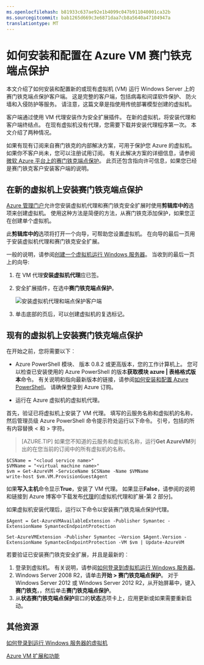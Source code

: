 ```yaml
---
ms.openlocfilehash: b81933c637ae92e1b4099c047b911040001ca32b
ms.sourcegitcommit: bab1265d669c3e6871daa7cb8a5640a47104947a
translationtype: MT
---
```

<properties
    pageTitle="如何安装和配置在 Azure VM 赛门铁克端点保护"
    description="介绍了安装和配置的赛门铁克端点保护安全扩展 Azure 中一个新的或现有的虚拟机上"
    services="virtual-machines"
    documentationCenter=""
    authors="dsk-2015"
    manager="timlt"
    editor=""
    tags="azure-service-management"/>

<tags
    ms.service="virtual-machines"
    ms.workload="infrastructure-services"
    ms.tgt_pltfrm="vm-multiple"
    ms.devlang="na"
    ms.topic="article"
    ms.date="07/14/2015"
    ms.author="dkshir"/>

# 如何安装和配置在 Azure VM 赛门铁克端点保护

本文介绍了如何安装和配置新的或现有虚拟机 (VM) 运行 Windows Server 上的赛门铁克端点保护客户端。 这是完整的客户端，包括病毒和间谍软件保护、 防火墙和入侵防护等服务。 请注意，这篇文章是指使用传统部署模型创建的虚拟机。

客户端通过使用 VM 代理安装作为安全扩展插件。 在新的虚拟机，将安装代理和客户端终结点。 在现有虚拟机没有代理，您需要下载并安装代理程序第一次。 本文介绍了两种情况。

如果有现有订阅来自赛门铁克的内部解决方案，可用于保护您 Azure 的虚拟机。 如果你不客户尚未，您可以注册试用订阅。 有关此解决方案的详细信息，请参阅[微软 Azure 平台上的赛门铁克端点保护][Symantec]。 此页还包含指向许可信息，如果您已经是赛门铁克客户安装客户端的说明。

## 在新的虚拟机上安装赛门铁克端点保护

[Azure 管理门户][门户]允许您安装虚拟机代理和赛门铁克安全扩展时使用**剪辑库中的**选项来创建虚拟机。 使用这种方法是简便的方法，从赛门铁克添加保护，如果您正在创建单个虚拟机。

此**剪辑库中的**选项将打开一个向导，可帮助您设置虚拟机。 在向导的最后一页用于安装虚拟机代理和赛门铁克安全扩展。

一般的说明，请参阅[创建一个虚拟机运行 Windows 服务器][创建]。 当收到的最后一页上的向导:

1.  在 VM 代理**安装虚拟机代理**应已签。

2.  安全扩展插件，在选中**赛门铁克端点保护**。


    ![安装虚拟机代理和端点保护客户端](./media/virtual-machines-install-symantec/InstallVMAgentandSymantec.png)

3.  单击底部的页后，可以创建虚拟机的复选标记。

## 现有的虚拟机上安装赛门铁克端点保护

在开始之前，您将需要以下︰

- Azure PowerShell 模块、 版本 0.8.2 或更高版本，您的工作计算机上。 您可以检查已安装使用的 Azure PowerShell 的版本**获取模块 azure | 表格格式版本**命令。 有关说明和指向最新版本的链接，请参阅[如何安装和配置 Azure PowerShell][PS]。 请确保登录到 Azure 订购。

- 运行在 Azure 虚拟机的虚拟机代理。

首先，验证已将虚拟机上安装了 VM 代理。 填写的云服务名称和虚拟机的名称，然后管理员级 Azure PowerShell 命令提示符处运行以下命令。 引号，包括的所有内容替换 < 和 > 字符。

> [AZURE.TIP] 如果您不知道的云服务和虚拟机名称，运行**Get AzureVM**列出的在您当前的订阅中的所有虚拟机的名称。

    $CSName = "<cloud service name>"
    $VMName = "<virtual machine name>"
    $vm = Get-AzureVM -ServiceName $CSName -Name $VMName
    write-host $vm.VM.ProvisionGuestAgent

如果**写入主机**命令显示**True**，安装了 VM 代理。 如果显示**False**，请参阅的说明和链接到 Azure 博客中下载发布[代理]的[虚拟机代理和扩展-第 2 部分]。

如果虚拟机安装代理后，运行以下命令以安装赛门铁克端点保护代理。

    $Agent = Get-AzureVMAvailableExtension -Publisher Symantec -ExtensionName SymantecEndpointProtection

    Set-AzureVMExtension -Publisher Symantec –Version $Agent.Version -ExtensionName SymantecEndpointProtection -VM $vm | Update-AzureVM

若要验证已安装赛门铁克安全扩展，并且是最新的︰

1.  登录到虚拟机。 有关说明，请参阅[如何登录到虚拟机运行 Windows 服务器][登录]。
2.  Windows Server 2008 R2，请单击**开始 > 赛门铁克端点保护**。 对于 Windows Server 2012 或 Windows Server 2012 R2，从开始屏幕中，键入**赛门铁克**，，然后单击**赛门铁克端点保护**。
3.  从**状态赛门铁克端点保护**窗口的**状态**选项卡上，应用更新或如果需要重新启动。

## 其他资源

[如何登录到运行 Windows 服务器的虚拟机][登录]

[Azure VM 扩展和功能][分机]


<!--Link references-->
[Symantec]: http://go.microsoft.com/fwlink/p/?LinkId=403942

[门户]: http://manage.windowsazure.com

[创建]: virtual-machines-windows-tutorial.md

[PS]: ../powershell-install-configure.md

[代理]: http://go.microsoft.com/fwlink/p/?LinkId=403947

[登录]: virtual-machines-log-on-windows-server.md

[分机]: http://go.microsoft.com/fwlink/p/?linkid=390493
